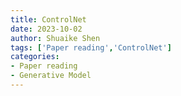 ```yaml
---
title: ControlNet
date: 2023-10-02
author: Shuaike Shen
tags: ['Paper reading','ControlNet']
categories: 
- Paper reading
- Generative Model
---
```


